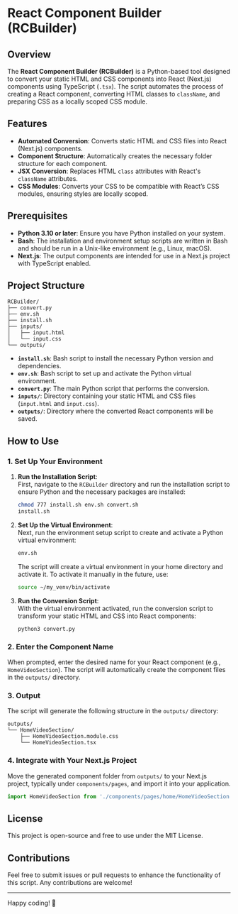
# React Component Builder (RCBuilder)

## Overview

The **React Component Builder (RCBuilder)** is a Python-based tool designed to convert your static HTML and CSS components into React (Next.js) components using TypeScript (`.tsx`). The script automates the process of creating a React component, converting HTML classes to `className`, and preparing CSS as a locally scoped CSS module.

## Features

- **Automated Conversion**: Converts static HTML and CSS files into React (Next.js) components.
- **Component Structure**: Automatically creates the necessary folder structure for each component.
- **JSX Conversion**: Replaces HTML `class` attributes with React's `className` attributes.
- **CSS Modules**: Converts your CSS to be compatible with React’s CSS modules, ensuring styles are locally scoped.

## Prerequisites

- **Python 3.10 or later**: Ensure you have Python installed on your system.
- **Bash**: The installation and environment setup scripts are written in Bash and should be run in a Unix-like environment (e.g., Linux, macOS).
- **Next.js**: The output components are intended for use in a Next.js project with TypeScript enabled.

## Project Structure

```
RCBuilder/
├── convert.py
├── env.sh
├── install.sh
├── inputs/
│   ├── input.html
│   └── input.css
└── outputs/
```

- **`install.sh`**: Bash script to install the necessary Python version and dependencies.
- **`env.sh`**: Bash script to set up and activate the Python virtual environment.
- **`convert.py`**: The main Python script that performs the conversion.
- **`inputs/`**: Directory containing your static HTML and CSS files (`input.html` and `input.css`).
- **`outputs/`**: Directory where the converted React components will be saved.

## How to Use

### 1. Set Up Your Environment

1. **Run the Installation Script**:  
   First, navigate to the `RCBuilder` directory and run the installation script to ensure Python and the necessary packages are installed:

   ```bash
   chmod 777 install.sh env.sh convert.sh
   install.sh
   ```

2. **Set Up the Virtual Environment**:  
   Next, run the environment setup script to create and activate a Python virtual environment:

   ```bash
   env.sh
   ```

   The script will create a virtual environment in your home directory and activate it. To activate it manually in the future, use:

   ```bash
   source ~/my_venv/bin/activate
   ```

3. **Run the Conversion Script**:  
   With the virtual environment activated, run the conversion script to transform your static HTML and CSS into React components:

   ```
   python3 convert.py
   ```

### 2. Enter the Component Name

When prompted, enter the desired name for your React component (e.g., `HomeVideoSection`). The script will automatically create the component files in the `outputs/` directory.

### 3. Output

The script will generate the following structure in the `outputs/` directory:

```
outputs/
└── HomeVideoSection/
    ├── HomeVideoSection.module.css
    └── HomeVideoSection.tsx
```

### 4. Integrate with Your Next.js Project

Move the generated component folder from `outputs/` to your Next.js project, typically under `components/pages`, and import it into your application.

```typescript
import HomeVideoSection from './components/pages/home/HomeVideoSection';
```

## License

This project is open-source and free to use under the MIT License.

## Contributions

Feel free to submit issues or pull requests to enhance the functionality of this script. Any contributions are welcome!

---

Happy coding! 🎉

